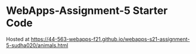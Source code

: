 # WebApps-Assignment-5 Starter Code
Hosted at https://44-563-webapps-f21.github.io/webapps-s21-assignment-5-sudha020/animals.html
